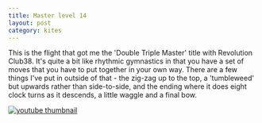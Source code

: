 ```yaml
---
title: Master level 14
layout: post
category: kites
---
```


This is the flight that got me the 'Double Triple Master' title with Revolution Club38. It's quite a bit like rhythmic gymnastics in that you have a set of moves that you have to put together in your own way. There are a few things I've put in outside of that - the zig-zag up to the top, a 'tumbleweed' but upwards rather than side-to-side, and the ending where it does eight clock turns as it descends, a little waggle and a final bow.

<a href="https://youtu.be/yQ9607R3b3Q">
    <img src="https://img.youtube.com/vi/yQ9607R3b3Q/0.jpg" alt="youtube thumbnail" />
</a>

